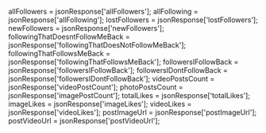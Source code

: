 allFollowers = jsonResponse['allFollowers'];
allFollowing = jsonResponse['allFollowing'];
lostFollowers = jsonResponse['lostFollowers'];
newFollowers = jsonResponse['newFollowers'];
followingThatDoesntFollowMeBack = jsonResponse['followingThatDoesNotFollowMeBack'];
followingThatFollowsMeBack = jsonResponse['followingThatFollowsMeBack'];
followersIFollowBack = jsonResponse['followersIFollowBack'];
followersIDontFollowBack = jsonResponse['followersIDontFollowBack'];
videoPostsCount = jsonResponse['videoPostCount'];
photoPostsCount = jsonResponse['imagePostCount'];
totalLikes = jsonResponse['totalLikes'];
imageLikes = jsonResponse['imageLikes'];
videoLikes = jsonResponse['videoLikes'];
postImageUrl = jsonResponse['postImageUrl'];
postVideoUrl = jsonResponse['postVideoUrl'];